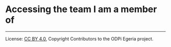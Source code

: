<!-- SPDX-License-Identifier: CC-BY-4.0 -->
<!-- Copyright Contributors to the ODPi Egeria project. -->

# Accessing the team I am a member of




----
License: [CC BY 4.0](https://creativecommons.org/licenses/by/4.0/),
Copyright Contributors to the ODPi Egeria project.